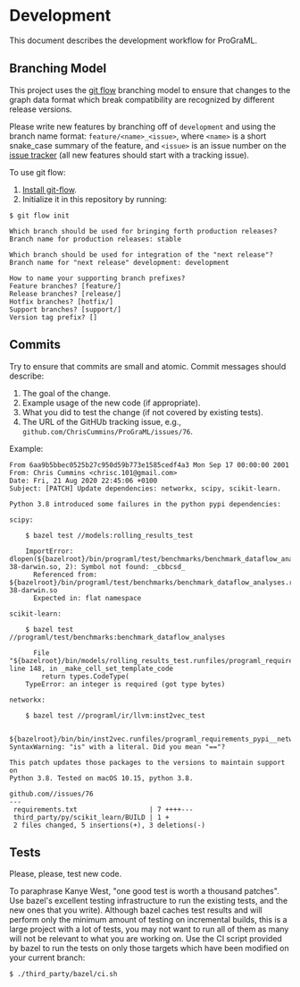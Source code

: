 # Development

This document describes the development workflow for ProGraML.

## Branching Model

This project uses the
[git flow](https://danielkummer.github.io/git-flow-cheatsheet/) branching model
to ensure that changes to the graph data format which break compatibility are
recognized by different release versions.

Please write new features by branching off of `development` and using the
branch name format: `feature/<name>_<issue>`, where `<name>` is a short
snake_case summary of the feature, and `<issue>` is an issue number on the
[issue tracker](https://github.com/ChrisCummins/ProGraML/issues) (all new
features should start with a tracking issue).

To use git flow:

1. [Install git-flow](https://github.com/nvie/gitflow/wiki/Installation).
2. Initialize it in this repository by running:

```
$ git flow init

Which branch should be used for bringing forth production releases?
Branch name for production releases: stable

Which branch should be used for integration of the "next release"?
Branch name for "next release" development: development

How to name your supporting branch prefixes?
Feature branches? [feature/]
Release branches? [release/]
Hotfix branches? [hotfix/]
Support branches? [support/]
Version tag prefix? []
```

## Commits

Try to ensure that commits are small and atomic. Commit messages should
describe:

1. The goal of the change.
2. Example usage of the new code (if appropriate).
3. What you did to test the change (if not covered by existing tests).
4. The URL of the GitHUb tracking issue,
   e.g., `github.com/ChrisCummins/ProGraML/issues/76`.

Example:

```
From 6aa9b5bbec0525b27c950d59b773e1585cedf4a3 Mon Sep 17 00:00:00 2001
From: Chris Cummins <chrisc.101@gmail.com>
Date: Fri, 21 Aug 2020 22:45:06 +0100
Subject: [PATCH] Update dependencies: networkx, scipy, scikit-learn.

Python 3.8 introduced some failures in the python pypi dependencies:

scipy:

    $ bazel test //models:rolling_results_test

    ImportError: dlopen(${bazelroot}/bin/programl/test/benchmarks/benchmark_dataflow_analyses.runfiles/programl_requirements_pypi__scipy_1_2_1/scipy/linalg/cython_lapack.cpython-38-darwin.so, 2): Symbol not found: _cbbcsd_
      Referenced from: ${bazelroot}/bin/programl/test/benchmarks/benchmark_dataflow_analyses.runfiles/programl_requirements_pypi__scipy_1_2_1/scipy/linalg/cython_lapack.cpython-38-darwin.so
      Expected in: flat namespace

scikit-learn:

    $ bazel test //programl/test/benchmarks:benchmark_dataflow_analyses

      File "${bazelroot}/bin/models/rolling_results_test.runfiles/programl_requirements_pypi__scikit_learn_0_20_3/sklearn/externals/joblib/externals/cloudpickle/cloudpickle.py", line 148, in _make_cell_set_template_code
        return types.CodeType(
    TypeError: an integer is required (got type bytes)

networkx:

    $ bazel test //programl/ir/llvm:inst2vec_test

    ${bazelroot}/bin/bin/inst2vec.runfiles/programl_requirements_pypi__networkx_2_2/networkx/drawing/nx_pydot.py:210: SyntaxWarning: "is" with a literal. Did you mean "=="?

This patch updates those packages to the versions to maintain support on
Python 3.8. Tested on macOS 10.15, python 3.8.

github.com//issues/76
---
 requirements.txt                  | 7 ++++---
 third_party/py/scikit_learn/BUILD | 1 +
 2 files changed, 5 insertions(+), 3 deletions(-)
```

## Tests

Please, please, test new code.

To paraphrase Kanye West, "one good test is worth a thousand patches". Use
bazel's excellent testing infrastructure to run the existing tests, and the new
ones that you write). Although bazel caches test results and will perform only
the minimum amount of testing on incremental builds, this is a large project
with a lot of tests, you may not want to run all of them as many will not be
relevant to what you are working on. Use the CI script provided by bazel to run
the tests on only those targets which have been modified on your current branch:

```sh
$ ./third_party/bazel/ci.sh
```
